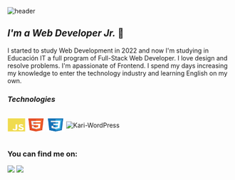 
![header](https://capsule-render.vercel.app/api?type=waving&color=74c580&height=200&text=Hi!%20I'm%20Kari!%20🌼&textBg=tru&animation=fadeIn&fontColor=172719)
## _I'm a Web Developer Jr._ 👧
I started to study Web Development in 2022 and now I'm studying in Educación IT a full program of Full-Stack Web Developer. I love design and resolve problems. I'm apassionate of Frontend. I spend my days increasing my knowledge to enter the technology industry and learning English on my own.</p>


### _Technologies_
<div style="display: inline_block"><br>
  <img align="center" alt="Kari-Js" height="30" width="40" src="https://raw.githubusercontent.com/devicons/devicon/master/icons/javascript/javascript-plain.svg">
  <img align="center" alt="Kari-HTML" height="30" width="40" src="https://raw.githubusercontent.com/devicons/devicon/master/icons/html5/html5-original.svg">
  <img align="center" alt="Kari-CSS" height="30" width="40" src="https://raw.githubusercontent.com/devicons/devicon/master/icons/css3/css3-original.svg">
 <img align="center" alt="Kari-WordPress" height="30" width="30" src="https://seeklogo.com/images/W/wordpress-logo-9F351E1870-seeklogo.com.png">
</div><br>


### You can find me on:
<a href="https://www.linkedin.com/in/karinamonetti/" target="_blank"><img src="https://img.shields.io/badge/-LinkedIn-%230077B5?style=for-the-badge&logo=linkedin&logoColor=white" target="_blank"></a>  <a href = "mailto:karinamonetti.dev@gmail.com"><img src="https://img.shields.io/badge/-Gmail-%23333?style=for-the-badge&logo=gmail&logoColor=white" target="_blank"></a>

<!--
**karinamonetti/karinamonetti** is a ✨ _special_ ✨ repository because its `README.md` (this file) appears on your GitHub profile.

Here are some ideas to get you started:

- 🔭 I’m currently working on ...
- 🌱 I’m currently learning ...
- 👯 I’m looking to collaborate on ...
- 🤔 I’m looking for help with ...
- 💬 Ask me about ...
- 📫 How to reach me: ...
- 😄 Pronouns: ...
- ⚡ Fun fact: ...
-->

